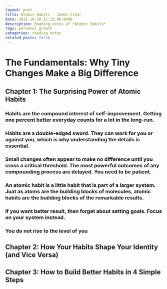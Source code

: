 ```yaml
---
layout: post
title: Atomic Habits - James Clear
date: 2015-10-20 11:12:00-0400
description: Reading notes of *Atomic Habits*
tags: personal growth
categories: reading notes
related_posts: false
---
```

# The Fundamentals: Why Tiny Changes Make a Big Difference

## Chapter 1: The Surprising Power of Atomic Habits

### Habits are the compound interest of self-improvement. Getting one percent better everyday counts for a lot in the long-run.

### Habits are a double-edged sword. They can work for you or against you, which is why understanding the details is essential.

### Small changes often appear to make no difference until you cross a critical threshold. The most powerful outcomes of any compounding process are delayed. You need to be patient.

### An atomic habit is a little habit that is part of a larger system. Juat as atoms are the building blocks of molecules, atomic habits are the building blocks of the remarkable results.

### If you want better result, then forget about setting goals. Focus on your system instead.

### You do not rise to the level of you 

## Chapter 2: How Your Habits Shape Your Identity (and Vice Versa)

## Chapter 3: How to Build Better Habits in 4 Simple Steps
